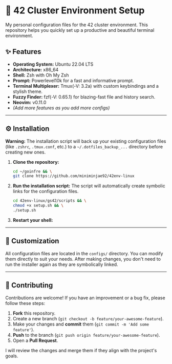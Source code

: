 # 🚀 42 Cluster Environment Setup

My personal configuration files for the 42 cluster environment. This repository helps you quickly set up a productive and beautiful terminal environment.

## ✨ Features

- **Operating System:** Ubuntu 22.04 LTS
- **Architecture:** x86_64
- **Shell:** Zsh with Oh My Zsh
- **Prompt:** Powerlevel10k for a fast and informative prompt.
- **Terminal Multiplexer:** Tmux(-V: 3.2a) with custom keybindings and a stylish theme.
- **Fuzzy Finder:** fzf(-V: 0.65.1) for blazing-fast file and history search.
- **Neovim:** v0.11.0
- *(Add more features as you add more configs)*

---

## ⚙️ Installation

**Warning:** The installation script will back up your existing configuration files (like `.zshrc`, `.tmux.conf`, etc.) to a `~/.dotfiles_backup_...` directory before creating new ones.

1.  **Clone the repository:**
    ```bash
    cd ~/goinfre && \
    git clone https://github.com/miniminjae92/42env-linux
    ```

2.  **Run the installation script:**
    The script will automatically create symbolic links for the configuration files.
    ```bash
    cd 42env-linux/gs42/scripts && \
    chmod +x setup.sh && \
    ./setup.sh
    ```

3.  **Restart your shell:**
---

## 🔧 Customization

All configuration files are located in the `configs/` directory. You can modify them directly to suit your needs. After making changes, you don't need to run the installer again as they are symbolically linked.

---

## 🤝 Contributing

Contributions are welcome! If you have an improvement or a bug fix, please follow these steps:

1.  **Fork** this repository.
2.  Create a new branch (`git checkout -b feature/your-awesome-feature`).
3.  Make your changes and **commit** them (`git commit -m 'Add some feature'`).
4.  **Push** to the branch (`git push origin feature/your-awesome-feature`).
5.  Open a **Pull Request**.

I will review the changes and merge them if they align with the project's goals.
